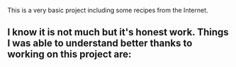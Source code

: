 This is a very basic project including some recipes from the Internet.

I know it is not much but it's honest work.
Things I was able to understand better thanks to working on this project are:
- 